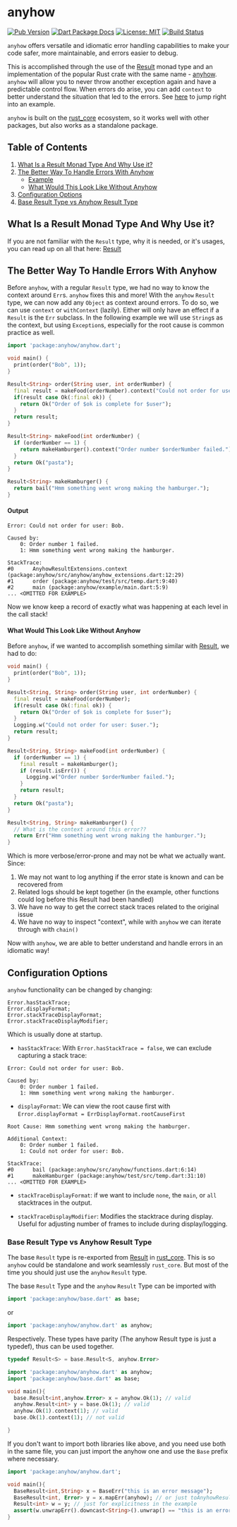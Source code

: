 # anyhow

[![Pub Version](https://img.shields.io/pub/v/anyhow.svg)](https://pub.dev/packages/anyhow)
[![Dart Package Docs](https://img.shields.io/badge/documentation-pub.dev-blue.svg)](https://pub.dev/documentation/anyhow/latest/)
[![License: MIT](https://img.shields.io/badge/license-MIT-purple.svg)](https://opensource.org/licenses/MIT)
[![Build Status](https://github.com/mcmah309/anyhow/actions/workflows/dart.yml/badge.svg)](https://github.com/mcmah309/anyhow/actions)

`anyhow` offers versatile and idiomatic error handling capabilities to make your code safer, more maintainable, and
errors easier to debug.

This is accomplished through the use of the [Result] monad type and
an implementation of the popular Rust crate with the same name - [anyhow].
`anyhow` will allow you to never throw another exception again and have a predictable control flow. When
errors do arise, you can add `context` to better understand the situation that led to the errors.
See [here](#the-better-way-to-handle-errors-with-anyhow) to jump right into an example.

`anyhow` is built on the [rust_core] ecosystem, so it works well with other packages, but also works as a standalone 
package.

## Table of Contents

1. [What Is a Result Monad Type And Why Use it?](#what-is-a-result-monad-type-and-why-use-it)
2. [The Better Way To Handle Errors With Anyhow](#the-better-way-to-handle-errors-with-anyhow)
    - [Example](#the-better-way-to-handle-errors-with-anyhow)
    - [What Would This Look Like Without Anyhow](#what-would-this-look-like-without-anyhow)
3. [Configuration Options](#configuration-options)
4. [Base Result Type vs Anyhow Result Type](#base-result-type-vs-anyhow-result-type)

## What Is a Result Monad Type And Why Use it?
If you are not familiar with the `Result` type, why it is needed, or it's usages, you can read up on all that here: 
[Result]

## The Better Way To Handle Errors With Anyhow
Before `anyhow`, with a regular `Result` type, we had no way to know the context around `Err`s. `anyhow` fixes this and 
more!
With the `anyhow` `Result` type, we can now add any `Object` as context around errors. To do so, we can use `context` or
`withContext` (lazily). Either will only have an effect if a `Result` is the `Err` subclass. In the following
example we will use `String`s as the context, but using `Exception`s, especially for the root cause is common practice
as well.
```dart
import 'package:anyhow/anyhow.dart';

void main() {
  print(order("Bob", 1));
}

Result<String> order(String user, int orderNumber) {
  final result = makeFood(orderNumber).context("Could not order for user: $user.");
  if(result case Ok(:final ok)) {
    return Ok("Order of $ok is complete for $user");
  }
  return result;
}

Result<String> makeFood(int orderNumber) {
  if (orderNumber == 1) {
    return makeHamburger().context("Order number $orderNumber failed.");
  }
  return Ok("pasta");
}

Result<String> makeHamburger() {
  return bail("Hmm something went wrong making the hamburger.");
}
```
#### Output
```text
Error: Could not order for user: Bob.

Caused by:
	0: Order number 1 failed.
	1: Hmm something went wrong making the hamburger.
	
StackTrace:
#0      AnyhowResultExtensions.context (package:anyhow/src/anyhow/anyhow_extensions.dart:12:29)
#1      order (package:anyhow/test/src/temp.dart:9:40)
#2      main (package:anyhow/example/main.dart:5:9)
... <OMITTED FOR EXAMPLE>
```
Now we know keep a record of exactly what was happening at each level in the call stack!

#### What Would This Look Like Without Anyhow
Before `anyhow`, if we wanted to accomplish something similar with [Result], we had to do:

```dart
void main() {
  print(order("Bob", 1));
}

Result<String, String> order(String user, int orderNumber) {
  final result = makeFood(orderNumber);
  if(result case Ok(:final ok)) {
    return Ok("Order of $ok is complete for $user");
  }
  Logging.w("Could not order for user: $user.");
  return result;
}

Result<String, String> makeFood(int orderNumber) {
  if (orderNumber == 1) {
    final result = makeHamburger();
    if (result.isErr()) {
      Logging.w("Order number $orderNumber failed.");
    }
    return result;
  }
  return Ok("pasta");
}

Result<String, String> makeHamburger() {
  // What is the context around this error??
  return Err("Hmm something went wrong making the hamburger.");
}
```

Which is more verbose/error-prone and may not be what we actually want. Since:

1. We may not want to log anything if the error state is
   known and can be recovered from
2. Related logs should be kept together (in the example, other functions could log before this Result had been handled)
3. We have no way to get the correct stack traces related to the original issue
4. We have no way to inspect "context", while with `anyhow` we can iterate through with `chain()`

Now with `anyhow`, we are able to better understand and handle errors in an idiomatic way!

## Configuration Options

`anyhow` functionality can be changed by changing:

```text
Error.hasStackTrace;
Error.displayFormat;
Error.stackTraceDisplayFormat;
Error.stackTraceDisplayModifier;
```

Which is usually done at startup.

* `hasStackTrace`: With `Error.hasStackTrace = false`, we can exclude capturing a stack trace:

```text
Error: Could not order for user: Bob.

Caused by:
	0: Order number 1 failed.
	1: Hmm something went wrong making the hamburger.
```

* `displayFormat`: We can view the root cause first with `Error.displayFormat = ErrDisplayFormat.rootCauseFirst`

```text
Root Cause: Hmm something went wrong making the hamburger.

Additional Context:
	0: Order number 1 failed.
	1: Could not order for user: Bob.

StackTrace:
#0      bail (package:anyhow/src/anyhow/functions.dart:6:14)
#1      makeHamburger (package:anyhow/test/src/temp.dart:31:10)
... <OMITTED FOR EXAMPLE>
```

* `stackTraceDisplayFormat`: if we want to include `none`, the `main`, or `all` stacktraces in the output.


* `stackTraceDisplayModifier`: Modifies the stacktrace during display. Useful for adjusting
  number of frames to include during display/logging.

### Base Result Type vs Anyhow Result Type
The base `Result` type is re-exported from [Result] in [rust_core]. This is so `anyhow` could be standalone and 
work seamlessly `rust_core`.
But most of the time you should just use the `anyhow` `Result` type.

The base `Result` Type and the `anyhow` `Result` Type can be imported with
```dart
import 'package:anyhow/base.dart' as base;
```
or
```dart
import 'package:anyhow/anyhow.dart' as anyhow;
```
Respectively. These types have parity (The anyhow Result type is just a typedef), thus can be used
together.
```dart
typedef Result<S> = base.Result<S, anyhow.Error>
```
```dart
import 'package:anyhow/anyhow.dart' as anyhow;
import 'package:anyhow/base.dart' as base;

void main(){
  base.Result<int,anyhow.Error> x = anyhow.Ok(1); // valid
  anyhow.Result<int> y = base.Ok(1); // valid
  anyhow.Ok(1).context(1); // valid
  base.Ok(1).context(1); // not valid

}
```

If you don't want to import both libraries like above, and you need use both in the same file, you can just import the
anyhow one and use the `Base` prefix where necessary.
```dart
import 'package:anyhow/anyhow.dart';

void main(){
  BaseResult<int,String> x = BaseErr("this is an error message");
  BaseResult<int, Error> y = x.mapErr(anyhow); // or just toAnyhowResult()
  Result<int> w = y; // just for explicitness in the example
  assert(w.unwrapErr().downcast<String>().unwrap() == "this is an error message");
}
```

[Result]: https://github.com/mcmah309/rust_core/tree/master/lib/src/result
[anyhow]: https://docs.rs/anyhow/latest/anyhow/
[rust_core]: https://pub.dev/packages/rust_core
